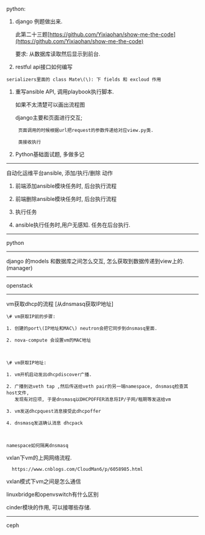 python:

1. django 例题做出来.

   此第二十三题[https://github.com/Yixiaohan/show-me-the-code](https://github.com/Yixiaohan/show-me-the-code)

   要求: 从数据库读取然后显示到前台.

2. restful api接口如何编写

```
serializers里面的 class Mate\(\): 下 fields 和 excloud 作用
```

1. 重写ansible API, 调用playbook执行脚本.

   如果不太清楚可以画出流程图

   django主要和页面进行交互;

   ```
    页面调用的时候根据url把request的参数传递给对应view.py类. 

    类接收执行
   ```

2. Python基础面试题, 多做多记

---

自动化运维平台ansible, 添加/执行/删除 动作

1. 前端添加ansible模块任务时, 后台执行流程

2. 前端删除ansible模块任务时, 后台执行流程

3. 执行任务

4. ansible执行任务时,用户无感知. 任务在后台执行.

---

python

---

django 的models 和数据库之间怎么交互, 怎么获取到数据传递到view上的.  \(manager\)

---

openstack

---

vm获取dhcp的流程  \[从dnsmasq获取IP地址\]

```
\# vm获取IP前的步骤:

1. 创建的port\(IP地址和MAC\) neutron会把它同步到dnsmasq里面.

2. nova-compute 会设置vm的MAC地址



\# vm获取IP地址:

1. vm开机启动发出dhcpdiscover广播.

2. 广播到达veth tap ,然后传送给veth pair的另一端namespace, dnsmasq检查其host文件, 
   发现有对应项, 于是dnsmasq以DHCPOFFER消息将IP/子网/租期等发送给vm

3. vm发送dhcpquest消息接受此dhcpoffer

4. dnsmasq发送确认消息 dhcpack 



namespace如何隔离dnsmasq
```

vxlan下vm的上网网络流程.

```
  https://www.cnblogs.com/CloudMan6/p/6058985.html
```

vxlan模式下vm之间是怎么通信

linuxbridge和openvswitch有什么区别

cinder模块的作用, 可以接哪些存储.

---

ceph

